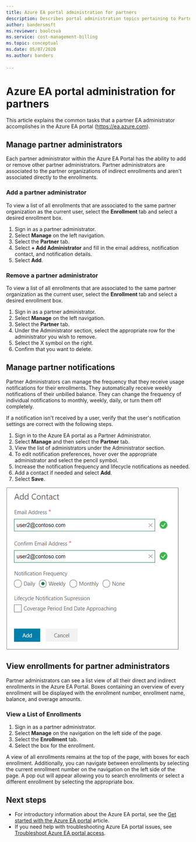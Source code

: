 ```yaml
---
title: Azure EA portal administration for partners
description: Describes portal administration topics pertaining to Partners 
author: bandersmsft
ms.reviewer: baolcsva
ms.service: cost-management-billing
ms.topic: conceptual
ms.date: 05/07/2020
ms.author: banders

---
```


# Azure EA portal administration for partners

This article explains the common tasks that a partner EA administrator accomplishes in the Azure EA portal (https://ea.azure.com).

## Manage partner administrators

Each partner administrator within the Azure EA Portal has the ability to add or remove other partner administrators. Partner administrators are associated to the partner organizations of indirect enrollments and aren't associated directly to the enrollments.

### Add a partner administrator

To view a list of all enrollments that are associated to the same partner organization as the current user, select the **Enrollment** tab and select a desired enrollment box.

1. Sign in as a partner administrator.
1. Select **Manage** on the left navigation.
1. Select the **Partner** tab.
1. Select **+ Add Administrator** and fill in the email address, notification contact, and notification details.
1. Select **Add**.

### Remove a partner administrator

To view a list of all enrollments that are associated to the same partner organization as the current user, select the **Enrollment** tab and select a desired enrollment box.

1. Sign in as a partner administrator.
1. Select **Manage** on the left navigation.
1. Select the **Partner** tab.
1. Under the Administrator section, select the appropriate row for the administrator you wish to remove.
1. Select the X symbol on the right.
1. Confirm that you want to delete.

## Manage partner notifications

Partner Administrators can manage the frequency that they receive usage notifications for their enrollments. They automatically receive weekly notifications of their unbilled balance. They can change the frequency of individual notifications to monthly, weekly, daily, or turn them off completely.

If a notification isn't received by a user, verify that the user's notification settings are correct with the following steps.

1. Sign in to the Azure EA portal as a Partner Administrator.
2. Select **Manage** and then select the **Partner** tab.
3. View the list of administrators under the Administrator section.
4. To edit notification preferences, hover over the appropriate administrator and select the pencil symbol.
5. Increase the notification frequency and lifecycle notifications as needed.
6. Add a contact if needed and select **Add**.
7. Select **Save**.

![Example showing Add Contact box ](./media/ea-partner-portal-administration/create-ea-manage-partner-notification.png)

## View enrollments for partner administrators

Partner administrators can see a list view of all their direct and indirect enrollments in the Azure EA Portal. Boxes containing an overview of every enrollment will be displayed with the enrollment number, enrollment name, balance, and overage amounts.

### View a List of Enrollments

1. Sign in as a partner administrator.
1. Select **Manage** on the navigation on the left side of the page.
1. Select the **Enrollment** tab.
1. Select the box for the enrollment.

A view of all enrollments remains at the top of the page, with boxes for each enrollment. Additionally, you can navigate between enrollments by selecting the current enrollment number on the navigation on the left side of the page. A pop out will appear allowing you to search enrollments or select a different enrollment by selecting the appropriate box.

## Next steps

- For introductory information about the Azure EA portal, see the [Get started with the Azure EA portal](ea-portal-get-started.md) article.
- If you need help with troubleshooting Azure EA portal issues, see [Troubleshoot Azure EA portal access](ea-portal-troubleshoot.md).